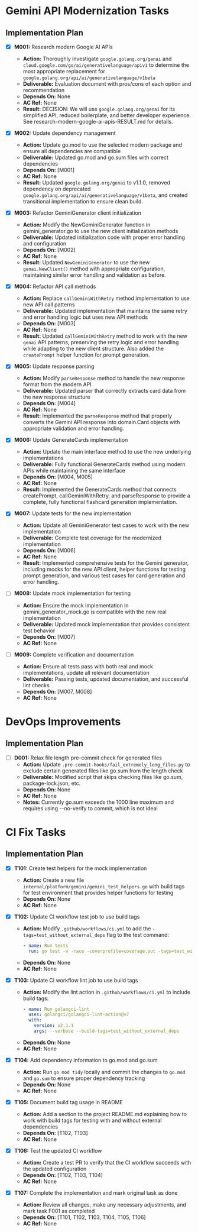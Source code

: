 # Gemini API Modernization Tasks

## Implementation Plan

- [x] **M001:** Research modern Google AI APIs
    - **Action:** Thoroughly investigate `google.golang.org/genai` and `cloud.google.com/go/ai/generativelanguage/apiv1` to determine the most appropriate replacement for `google.golang.org/api/ai/generativelanguage/v1beta`
    - **Deliverable:** Evaluation document with pros/cons of each option and recommendation
    - **Depends On:** None
    - **AC Ref:** None
    - **Result:** DECISION: We will use `google.golang.org/genai` for its simplified API, reduced boilerplate, and better developer experience. See research-modern-google-ai-apis-RESULT.md for details.

- [x] **M002:** Update dependency management
    - **Action:** Update go.mod to use the selected modern package and ensure all dependencies are compatible
    - **Deliverable:** Updated go.mod and go.sum files with correct dependencies
    - **Depends On:** [M001]
    - **AC Ref:** None
    - **Result:** Updated `google.golang.org/genai` to v1.1.0, removed dependency on deprecated `google.golang.org/api/ai/generativelanguage/v1beta`, and created transitional implementation to ensure clean build.

- [x] **M003:** Refactor GeminiGenerator client initialization
    - **Action:** Modify the NewGeminiGenerator function in gemini_generator.go to use the new client initialization methods
    - **Deliverable:** Updated initialization code with proper error handling and configuration
    - **Depends On:** [M002]
    - **AC Ref:** None
    - **Result:** Updated `NewGeminiGenerator` to use the new `genai.NewClient()` method with appropriate configuration, maintaining similar error handling and validation as before.

- [x] **M004:** Refactor API call methods
    - **Action:** Replace `callGeminiWithRetry` method implementation to use new API call patterns
    - **Deliverable:** Updated implementation that maintains the same retry and error handling logic but uses new API methods
    - **Depends On:** [M003]
    - **AC Ref:** None
    - **Result:** Updated `callGeminiWithRetry` method to work with the new `genai` API patterns, preserving the retry logic and error handling while adapting to the new client structure. Also added the `createPrompt` helper function for prompt generation.

- [x] **M005:** Update response parsing
    - **Action:** Modify `parseResponse` method to handle the new response format from the modern API
    - **Deliverable:** Updated parser that correctly extracts card data from the new response structure
    - **Depends On:** [M004]
    - **AC Ref:** None
    - **Result:** Implemented the `parseResponse` method that properly converts the Gemini API response into domain.Card objects with appropriate validation and error handling.

- [x] **M006:** Update GenerateCards implementation
    - **Action:** Update the main interface method to use the new underlying implementations
    - **Deliverable:** Fully functional GenerateCards method using modern APIs while maintaining the same interface
    - **Depends On:** [M004, M005]
    - **AC Ref:** None
    - **Result:** Implemented the GenerateCards method that connects createPrompt, callGeminiWithRetry, and parseResponse to provide a complete, fully functional flashcard generation implementation.

- [x] **M007:** Update tests for the new implementation
    - **Action:** Update all GeminiGenerator test cases to work with the new implementation
    - **Deliverable:** Complete test coverage for the modernized implementation
    - **Depends On:** [M006]
    - **AC Ref:** None
    - **Result:** Implemented comprehensive tests for the Gemini generator, including mocks for the new API client, helper functions for testing prompt generation, and various test cases for card generation and error handling.

- [ ] **M008:** Update mock implementation for testing
    - **Action:** Ensure the mock implementation in gemini_generator_mock.go is compatible with the new real implementation
    - **Deliverable:** Updated mock implementation that provides consistent test behavior
    - **Depends On:** [M007]
    - **AC Ref:** None

- [ ] **M009:** Complete verification and documentation
    - **Action:** Ensure all tests pass with both real and mock implementations, update all relevant documentation
    - **Deliverable:** Passing tests, updated documentation, and successful lint checks
    - **Depends On:** [M007, M008]
    - **AC Ref:** None

# DevOps Improvements

## Implementation Plan

- [ ] **D001:** Relax file length pre-commit check for generated files
    - **Action:** Update `.pre-commit-hooks/fail_extremely_long_files.py` to exclude certain generated files like go.sum from the length check
    - **Deliverable:** Modified script that skips checking files like go.sum, package-lock.json, etc.
    - **Depends On:** None
    - **AC Ref:** None
    - **Notes:** Currently go.sum exceeds the 1000 line maximum and requires using --no-verify to commit, which is not ideal

# CI Fix Tasks

## Implementation Plan

- [x] **T101:** Create test helpers for the mock implementation
    - **Action:** Create a new file `internal/platform/gemini/gemini_test_helpers.go` with build tags for test environment that provides helper functions for testing
    - **Depends On:** None
    - **AC Ref:** None

- [x] **T102:** Update CI workflow test job to use build tags
    - **Action:** Modify `.github/workflows/ci.yml` to add the `-tags=test_without_external_deps` flag to the test command:
      ```yaml
      - name: Run tests
        run: go test -v -race -coverprofile=coverage.out -tags=test_without_external_deps ./...
      ```
    - **Depends On:** None
    - **AC Ref:** None

- [x] **T103:** Update CI workflow lint job to use build tags
    - **Action:** Modify the lint action in `.github/workflows/ci.yml` to include build tags:
      ```yaml
      - name: Run golangci-lint
        uses: golangci/golangci-lint-action@v7
        with:
          version: v2.1.1
          args: --verbose --build-tags=test_without_external_deps
      ```
    - **Depends On:** None
    - **AC Ref:** None

- [x] **T104:** Add dependency information to go.mod and go.sum
    - **Action:** Run `go mod tidy` locally and commit the changes to `go.mod` and `go.sum` to ensure proper dependency tracking
    - **Depends On:** None
    - **AC Ref:** None

- [x] **T105:** Document build tag usage in README
    - **Action:** Add a section to the project README.md explaining how to work with build tags for testing with and without external dependencies
    - **Depends On:** [T102, T103]
    - **AC Ref:** None

- [x] **T106:** Test the updated CI workflow
    - **Action:** Create a test PR to verify that the CI workflow succeeds with the updated configuration
    - **Depends On:** [T102, T103, T104]
    - **AC Ref:** None

- [x] **T107:** Complete the implementation and mark original task as done
    - **Action:** Review all changes, make any necessary adjustments, and mark task F001 as completed
    - **Depends On:** [T101, T102, T103, T104, T105, T106]
    - **AC Ref:** None
